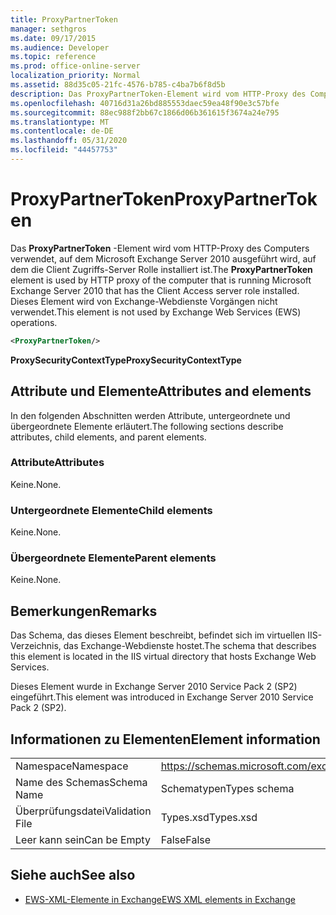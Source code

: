 ```yaml
---
title: ProxyPartnerToken
manager: sethgros
ms.date: 09/17/2015
ms.audience: Developer
ms.topic: reference
ms.prod: office-online-server
localization_priority: Normal
ms.assetid: 88d35c05-21fc-4576-b785-c4ba7b6f8d5b
description: Das ProxyPartnerToken-Element wird vom HTTP-Proxy des Computers verwendet, auf dem Microsoft Exchange Server 2010 ausgeführt wird, auf dem die Client Zugriffs-Server Rolle installiert ist. Dieses Element wird von Exchange-Webdienste Vorgängen nicht verwendet.
ms.openlocfilehash: 40716d31a26bd885553daec59ea48f90e3c57bfe
ms.sourcegitcommit: 88ec988f2bb67c1866d06b361615f3674a24e795
ms.translationtype: MT
ms.contentlocale: de-DE
ms.lasthandoff: 05/31/2020
ms.locfileid: "44457753"
---
```

# <a name="proxypartnertoken"></a><span data-ttu-id="0f463-104">ProxyPartnerToken</span><span class="sxs-lookup"><span data-stu-id="0f463-104">ProxyPartnerToken</span></span>

<span data-ttu-id="0f463-105">Das **ProxyPartnerToken** -Element wird vom HTTP-Proxy des Computers verwendet, auf dem Microsoft Exchange Server 2010 ausgeführt wird, auf dem die Client Zugriffs-Server Rolle installiert ist.</span><span class="sxs-lookup"><span data-stu-id="0f463-105">The **ProxyPartnerToken** element is used by HTTP proxy of the computer that is running Microsoft Exchange Server 2010 that has the Client Access server role installed.</span></span> <span data-ttu-id="0f463-106">Dieses Element wird von Exchange-Webdienste Vorgängen nicht verwendet.</span><span class="sxs-lookup"><span data-stu-id="0f463-106">This element is not used by Exchange Web Services (EWS) operations.</span></span> 
  
```XML
<ProxyPartnerToken/>
```

 <span data-ttu-id="0f463-107">**ProxySecurityContextType**</span><span class="sxs-lookup"><span data-stu-id="0f463-107">**ProxySecurityContextType**</span></span>
## <a name="attributes-and-elements"></a><span data-ttu-id="0f463-108">Attribute und Elemente</span><span class="sxs-lookup"><span data-stu-id="0f463-108">Attributes and elements</span></span>

<span data-ttu-id="0f463-109">In den folgenden Abschnitten werden Attribute, untergeordnete und übergeordnete Elemente erläutert.</span><span class="sxs-lookup"><span data-stu-id="0f463-109">The following sections describe attributes, child elements, and parent elements.</span></span>
  
### <a name="attributes"></a><span data-ttu-id="0f463-110">Attribute</span><span class="sxs-lookup"><span data-stu-id="0f463-110">Attributes</span></span>

<span data-ttu-id="0f463-111">Keine.</span><span class="sxs-lookup"><span data-stu-id="0f463-111">None.</span></span>
  
### <a name="child-elements"></a><span data-ttu-id="0f463-112">Untergeordnete Elemente</span><span class="sxs-lookup"><span data-stu-id="0f463-112">Child elements</span></span>

<span data-ttu-id="0f463-113">Keine.</span><span class="sxs-lookup"><span data-stu-id="0f463-113">None.</span></span>
  
### <a name="parent-elements"></a><span data-ttu-id="0f463-114">Übergeordnete Elemente</span><span class="sxs-lookup"><span data-stu-id="0f463-114">Parent elements</span></span>

<span data-ttu-id="0f463-115">Keine.</span><span class="sxs-lookup"><span data-stu-id="0f463-115">None.</span></span>
  
## <a name="remarks"></a><span data-ttu-id="0f463-116">Bemerkungen</span><span class="sxs-lookup"><span data-stu-id="0f463-116">Remarks</span></span>

<span data-ttu-id="0f463-117">Das Schema, das dieses Element beschreibt, befindet sich im virtuellen IIS-Verzeichnis, das Exchange-Webdienste hostet.</span><span class="sxs-lookup"><span data-stu-id="0f463-117">The schema that describes this element is located in the IIS virtual directory that hosts Exchange Web Services.</span></span>
  
<span data-ttu-id="0f463-118">Dieses Element wurde in Exchange Server 2010 Service Pack 2 (SP2) eingeführt.</span><span class="sxs-lookup"><span data-stu-id="0f463-118">This element was introduced in Exchange Server 2010 Service Pack 2 (SP2).</span></span>
  
## <a name="element-information"></a><span data-ttu-id="0f463-119">Informationen zu Elementen</span><span class="sxs-lookup"><span data-stu-id="0f463-119">Element information</span></span>

|||
|:-----|:-----|
|<span data-ttu-id="0f463-120">Namespace</span><span class="sxs-lookup"><span data-stu-id="0f463-120">Namespace</span></span>  <br/> |https://schemas.microsoft.com/exchange/services/2006/types  <br/> |
|<span data-ttu-id="0f463-121">Name des Schemas</span><span class="sxs-lookup"><span data-stu-id="0f463-121">Schema Name</span></span>  <br/> |<span data-ttu-id="0f463-122">Schematypen</span><span class="sxs-lookup"><span data-stu-id="0f463-122">Types schema</span></span>  <br/> |
|<span data-ttu-id="0f463-123">Überprüfungsdatei</span><span class="sxs-lookup"><span data-stu-id="0f463-123">Validation File</span></span>  <br/> |<span data-ttu-id="0f463-124">Types.xsd</span><span class="sxs-lookup"><span data-stu-id="0f463-124">Types.xsd</span></span>  <br/> |
|<span data-ttu-id="0f463-125">Leer kann sein</span><span class="sxs-lookup"><span data-stu-id="0f463-125">Can be Empty</span></span>  <br/> |<span data-ttu-id="0f463-126">False</span><span class="sxs-lookup"><span data-stu-id="0f463-126">False</span></span>  <br/> |
   
## <a name="see-also"></a><span data-ttu-id="0f463-127">Siehe auch</span><span class="sxs-lookup"><span data-stu-id="0f463-127">See also</span></span>



- [<span data-ttu-id="0f463-128">EWS-XML-Elemente in Exchange</span><span class="sxs-lookup"><span data-stu-id="0f463-128">EWS XML elements in Exchange</span></span>](ews-xml-elements-in-exchange.md)


